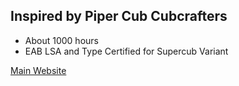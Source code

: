## Inspired by Piper Cub Cubcrafters

* About 1000 hours
* EAB LSA and Type Certified for Supercub Variant

[Main Website](https://cubcrafters.com/)
